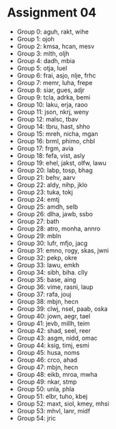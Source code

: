 # Assignment 04

* Group 0: aguh, rakt, wihe
* Group 1: ojoh
* Group 2: kmsa, hcan, mesv
* Group 3: mlth, oljh
* Group 4: dadh, mbia
* Group 5: otja, luel
* Group 6: frai, asjo, nlje, frhc
* Group 7: memr, luha, frepe
* Group 8: siar, gues, adjr
* Group 9: tcla, adrka, bemi
* Group 10: laku, erja, raoo
* Group 11: json, nkrj, weny
* Group 12: malsc, tbav
* Group 14: tbru, hast, shho
* Group 15: mreh, nicha, mgan
* Group 16: brml, phimo, chbl
* Group 17: frgm, avia
* Group 18: fefa, vist, asly
* Group 19: ehel, jakst, olfw, lawu
* Group 20: labp, tosp, bhag
* Group 21: behv, aarv
* Group 22: aldy, nihp, jklo
* Group 23: tuka, tokj
* Group 24: emtj
* Group 25: amdh, selb
* Group 26: dlha, jawb, ssbo
* Group 27: bath
* Group 28: atro, monha, annro
* Group 29: mbln
* Group 30: lufr, mfjo, jacg
* Group 31: emno, rogy, skas, jwni
* Group 32: pekp, okre
* Group 33: lawu, emkh
* Group 34: sibh, biha. clly
* Group 35: base, aing
* Group 36: vime, rasni, laup
* Group 37: rafa, jouj
* Group 38: mbjn, hecn
* Group 39: clwj, nsel, paab, oska
* Group 40: jown, aegr, tael
* Group 41: jevb, millh, teim
* Group 42: shad, seel, reer
* Group 43: asgm, nidd, omac
* Group 44: ksig, timj, esmi
* Group 45: husa, noms
* Group 46: crco, ahad
* Group 47: mbjn, hecn
* Group 48: eikb, mroa, mwha
* Group 49: nkar, stmp
* Group 50: unla, phla
* Group 51: elbr, tuho, kbej
* Group 52: maxt, siol, kmey, mhsi
* Group 53: mhvl, lanr, midf
* Group 54: jric

